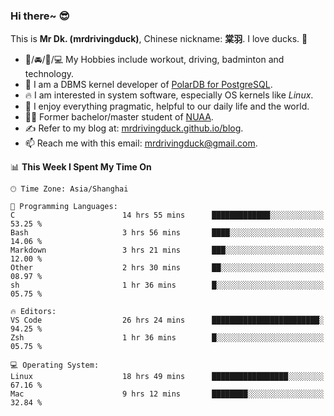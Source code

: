 ### Hi there~ 😎

This is **Mr Dk. (mrdrivingduck)**, Chinese nickname: **棠羽**. I love ducks. 🦆

- 💪/🚘/🏸/💻 My Hobbies include workout, driving, badminton and technology.
- 🍊 I am a DBMS kernel developer of [PolarDB for PostgreSQL](https://github.com/ApsaraDB/PolarDB-for-PostgreSQL).
- 🔥 I am interested in system software, especially OS kernels like *Linux*.
- 🔧 I enjoy everything pragmatic, helpful to our daily life and the world.
- 👨‍🎓 Former bachelor/master student of [NUAA](https://en.wikipedia.org/wiki/Nanjing_University_of_Aeronautics_and_Astronautics).
- ✍ Refer to my blog at: [mrdrivingduck.github.io/blog](https://mrdrivingduck.github.io/blog/).
- 📫 Reach me with this email: [mrdrivingduck@gmail.com](mailto:mrdrivingduck@gmail.com).

<!--START_SECTION:waka-->
📊 **This Week I Spent My Time On** 

```text
🕑︎ Time Zone: Asia/Shanghai

💬 Programming Languages: 
C                        14 hrs 55 mins      █████████████░░░░░░░░░░░░   53.25 % 
Bash                     3 hrs 56 mins       ████░░░░░░░░░░░░░░░░░░░░░   14.06 % 
Markdown                 3 hrs 21 mins       ███░░░░░░░░░░░░░░░░░░░░░░   12.00 % 
Other                    2 hrs 30 mins       ██░░░░░░░░░░░░░░░░░░░░░░░   08.97 % 
sh                       1 hr 36 mins        █░░░░░░░░░░░░░░░░░░░░░░░░   05.75 % 

🔥 Editors: 
VS Code                  26 hrs 24 mins      ████████████████████████░   94.25 % 
Zsh                      1 hr 36 mins        █░░░░░░░░░░░░░░░░░░░░░░░░   05.75 % 

💻 Operating System: 
Linux                    18 hrs 49 mins      █████████████████░░░░░░░░   67.16 % 
Mac                      9 hrs 12 mins       ████████░░░░░░░░░░░░░░░░░   32.84 % 
```


<!--END_SECTION:waka-->

<!-- ![Mr Dk.'s GitHub Stats](https://github-readme-stats.vercel.app/api?username=mrdrivingduck&count_private&show_icons=true&theme=buefy) -->

<!-- ![Most Used Languages](https://github-readme-stats.vercel.app/api/top-langs/?username=mrdrivingduck&exclude_repo=mips32-CPU,snort-tcp-socket&theme=buefy&layout=compact&langs_count=10) -->


<!--
**mrdrivingduck/mrdrivingduck** is a ✨ _special_ ✨ repository because its `README.md` (this file) appears on your GitHub profile.

Here are some ideas to get you started:

- 🔭 I’m currently working on ...
- 🌱 I’m currently learning ...
- 👯 I’m looking to collaborate on ...
- 🤔 I’m looking for help with ...
- 💬 Ask me about ...
- 📫 How to reach me: ...
- 😄 Pronouns: ...
- ⚡ Fun fact: ...
-->
